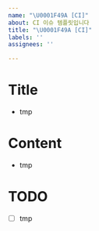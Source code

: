 ```yaml
---
name: "\U0001F49A [CI]"
about: CI 이슈 템플릿입니다
title: "\U0001F49A [CI]"
labels: ''
assignees: ''

---
```


# Title
- tmp

# Content
- tmp

# TODO
- [ ] tmp
